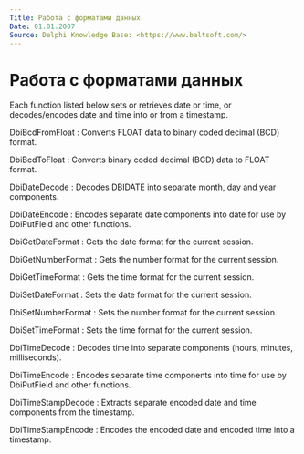 ```yaml
---
Title: Работа с форматами данных
Date: 01.01.2007
Source: Delphi Knowledge Base: <https://www.baltsoft.com/>
---
```



Работа с форматами данных
=========================

Each function listed below sets or retrieves date or time, or
decodes/encodes date and time into or from a timestamp.

DbiBcdFromFloat
: Converts FLOAT data to binary coded decimal (BCD) format.

DbiBcdToFloat
: Converts binary coded decimal (BCD) data to FLOAT format.

DbiDateDecode
: Decodes DBIDATE into separate month, day and year components.

DbiDateEncode
: Encodes separate date components into date for use by DbiPutField and
other functions.

DbiGetDateFormat
: Gets the date format for the current session.

DbiGetNumberFormat
: Gets the number format for the current session.

DbiGetTimeFormat
: Gets the time format for the current session.

DbiSetDateFormat
: Sets the date format for the current session.

DbiSetNumberFormat
: Sets the number format for the current session.

DbiSetTimeFormat
: Sets the time format for the current session.

DbiTimeDecode
: Decodes time into separate components (hours, minutes, milliseconds).

DbiTimeEncode
: Encodes separate time components into time for use by DbiPutField and
other functions.

DbiTimeStampDecode
: Extracts separate encoded date and time components from the timestamp.

DbiTimeStampEncode
: Encodes the encoded date and encoded time into a timestamp.

